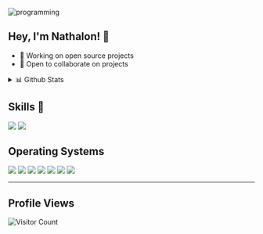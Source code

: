 ![programming](https://user-images.githubusercontent.com/69394316/147802356-8b95b587-0749-43c4-8111-57fe4f6525ed.gif)

## **Hey, I'm Nathalon!** 👋

- 🔭 Working on open source projects
- 👯 Open to collaborate on projects

<details>
  <summary>📊 Github Stats</summary>

  <p align="center"> <img src="https://github-readme-stats.vercel.app/api?username=Nathalon&show_icons=true&theme=gotham" alt="Nathalon's Stats" /> 

</details>

## Skills 🚀

![](https://img.shields.io/badge/Python-3776AB?style=for-the-badge&logo=python&logoColor=white)
![](https://img.shields.io/badge/Ruby-CC342D?style=for-the-badge&logo=ruby&logoColor=white)

## Operating Systems

![](https://img.shields.io/badge/Android-3DDC84?style=for-the-badge&logo=android&logoColor=white)
![](https://img.shields.io/badge/Windows-0078D6?style=for-the-badge&logo=windows&logoColor=white)
![](https://img.shields.io/badge/Ubuntu-E95420?style=for-the-badge&logo=ubuntu&logoColor=white)
![](https://img.shields.io/badge/Tails%20-56347C?&style=for-the-badge&logo=tails&logoColor=white)
![](https://img.shields.io/badge/Kali-268BEE?style=for-the-badge&logo=kalilinux&logoColor=white)
![](https://img.shields.io/badge/chrome%20os-3d89fc?style=for-the-badge&logo=google%20chrome&logoColor=white)
![](https://img.shields.io/badge/Debian-D70A53?style=for-the-badge&logo=debian&logoColor=white)

********

## Profile Views
  
![Visitor Count](https://profile-counter.glitch.me/{Nathalon}/count.svg) 
